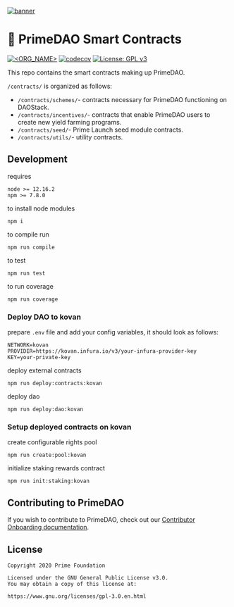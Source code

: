 [![banner](https://i.ibb.co/NWjZc4N/Artboard-44.png)](https://primedao.eth.link/#/)

# 🤖 PrimeDAO Smart Contracts
[![<ORG_NAME>](https://circleci.com/gh/PrimeDAO/contracts.svg?style=svg)](https://app.circleci.com/pipelines/github/PrimeDAO)
[![codecov](https://codecov.io/gh/PrimeDAO/contracts/branch/main/graph/badge.svg?token=BG6I17TXEL)](https://codecov.io/gh/PrimeDAO/contracts)
[![License: GPL v3](https://img.shields.io/badge/License-GPLv3-blue.svg)](https://www.gnu.org/licenses/gpl-3.0)


This repo contains the smart contracts making up PrimeDAO.

`/contracts/` is organized as follows:

- `/contracts/schemes/`- contracts necessary for PrimeDAO functioning on DAOStack.
- `/contracts/incentives/`- contracts that enable PrimeDAO users to create new yield farming programs.
- `/contracts/seed/`- Prime Launch seed module contracts.
- `/contracts/utils/`- utility contracts.

## Development

requires 

```
node >= 12.16.2
npm >= 7.8.0
````

to install node modules

```
npm i
```

to compile run
```
npm run compile
```

to test
```
npm run test
```

to run coverage
```
npm run coverage
```

### Deploy DAO to kovan

prepare `.env` file and add your config variables, it should look as follows:
```
NETWORK=kovan
PROVIDER=https://kovan.infura.io/v3/your-infura-provider-key
KEY=your-private-key
```

deploy external contracts
```
npm run deploy:contracts:kovan
```

deploy dao
```
npm run deploy:dao:kovan
```

### Setup deployed contracts on kovan

create configurable rights pool
```
npm run create:pool:kovan
```

initialize staking rewards contract  
```
npm run init:staking:kovan
```

## Contributing to PrimeDAO
If you wish to contribute to PrimeDAO, check out our [Contributor Onboarding documentation](https://docs.primedao.io/primedao/call-for-contributors).

## License
```
Copyright 2020 Prime Foundation

Licensed under the GNU General Public License v3.0.
You may obtain a copy of this license at:

https://www.gnu.org/licenses/gpl-3.0.en.html

```
